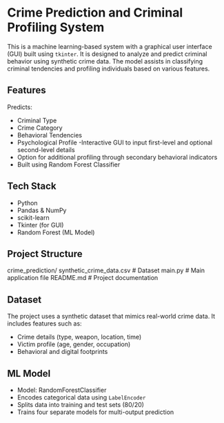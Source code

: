 
# Crime Prediction and Criminal Profiling System

This is a machine learning-based system with a graphical user interface (GUI) built using `tkinter`. It is designed to analyze and predict criminal behavior using synthetic crime data. The model assists in classifying criminal tendencies and profiling individuals based on various features.



## Features

Predicts:
  - Criminal Type
  - Crime Category
  - Behavioral Tendencies
  - Psychological Profile
  -Interactive GUI to input first-level and optional second-level details
  - Option for additional profiling through secondary behavioral indicators
  - Built using Random Forest Classifier


##  Tech Stack

- Python
- Pandas & NumPy
- scikit-learn
- Tkinter (for GUI)
- Random Forest (ML Model)



## Project Structure


crime_prediction/
   synthetic_crime_data.csv       # Dataset
   main.py                        # Main application file
   README.md                      # Project documentation






## Dataset

The project uses a synthetic dataset that mimics real-world crime data. It includes features such as:

- Crime details (type, weapon, location, time)
- Victim profile (age, gender, occupation)
- Behavioral and digital footprints



## ML Model

- Model: RandomForestClassifier
- Encodes categorical data using `LabelEncoder`
- Splits data into training and test sets (80/20)
- Trains four separate models for multi-output prediction







